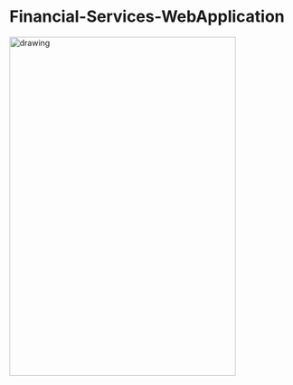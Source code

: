 # Financial-Services-WebApplication

<img src="Images/P1.jpeg" alt="drawing" width="400" height="600"/>
